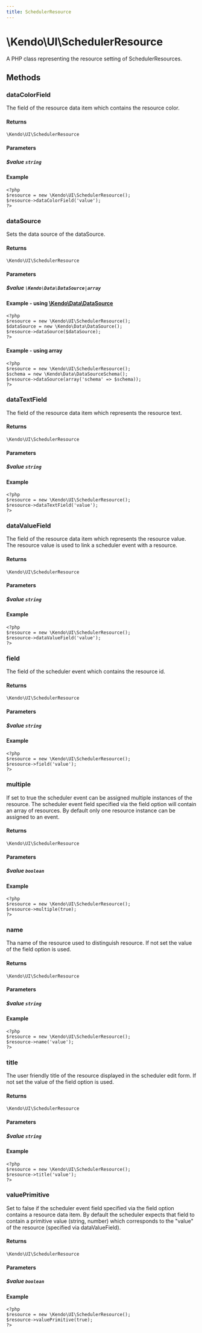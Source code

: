 ```yaml
---
title: SchedulerResource
---
```


# \Kendo\UI\SchedulerResource

A PHP class representing the resource setting of SchedulerResources.


## Methods

### dataColorField
The field of the resource data item which contains the resource color.

#### Returns
`\Kendo\UI\SchedulerResource`

#### Parameters

##### $value `string`



#### Example 
    <?php
    $resource = new \Kendo\UI\SchedulerResource();
    $resource->dataColorField('value');
    ?>

### dataSource

Sets the data source of the dataSource.

#### Returns
`\Kendo\UI\SchedulerResource`

#### Parameters

##### $value `\Kendo\Data\DataSource|array`

#### Example - using [\Kendo\Data\DataSource](/api/wrappers/php/kendo/data/datasource)

    <?php
    $resource = new \Kendo\UI\SchedulerResource();
    $dataSource = new \Kendo\Data\DataSource();
    $resource->dataSource($dataSource);
    ?>

#### Example - using array

    <?php
    $resource = new \Kendo\UI\SchedulerResource();
    $schema = new \Kendo\Data\DataSourceSchema();
    $resource->dataSource(array('schema' => $schema));
    ?>

### dataTextField
The field of the resource data item which represents the resource text.

#### Returns
`\Kendo\UI\SchedulerResource`

#### Parameters

##### $value `string`



#### Example 
    <?php
    $resource = new \Kendo\UI\SchedulerResource();
    $resource->dataTextField('value');
    ?>

### dataValueField
The field of the resource data item which represents the resource value. The resource value is used to link a scheduler event with a resource.

#### Returns
`\Kendo\UI\SchedulerResource`

#### Parameters

##### $value `string`



#### Example 
    <?php
    $resource = new \Kendo\UI\SchedulerResource();
    $resource->dataValueField('value');
    ?>

### field
The field of the scheduler event which contains the resource id.

#### Returns
`\Kendo\UI\SchedulerResource`

#### Parameters

##### $value `string`



#### Example 
    <?php
    $resource = new \Kendo\UI\SchedulerResource();
    $resource->field('value');
    ?>

### multiple
If set to true the scheduler event can be assigned multiple instances of the resource. The scheduler event field specified via the field option will contain an array of resources.
By default only one resource instance can be assigned to an event.

#### Returns
`\Kendo\UI\SchedulerResource`

#### Parameters

##### $value `boolean`



#### Example 
    <?php
    $resource = new \Kendo\UI\SchedulerResource();
    $resource->multiple(true);
    ?>

### name
Tha name of the resource used to distinguish resource. If not set the value of the field option is used.

#### Returns
`\Kendo\UI\SchedulerResource`

#### Parameters

##### $value `string`



#### Example 
    <?php
    $resource = new \Kendo\UI\SchedulerResource();
    $resource->name('value');
    ?>

### title
The user friendly title of the resource displayed in the scheduler edit form. If not set the value of the field option is used.

#### Returns
`\Kendo\UI\SchedulerResource`

#### Parameters

##### $value `string`



#### Example 
    <?php
    $resource = new \Kendo\UI\SchedulerResource();
    $resource->title('value');
    ?>

### valuePrimitive
Set to false if the scheduler event field specified via the field option contains a resource data item.
By default the scheduler expects that field to contain a primitive value (string, number) which corresponds to the "value" of the resource (specified via dataValueField).

#### Returns
`\Kendo\UI\SchedulerResource`

#### Parameters

##### $value `boolean`



#### Example 
    <?php
    $resource = new \Kendo\UI\SchedulerResource();
    $resource->valuePrimitive(true);
    ?>

